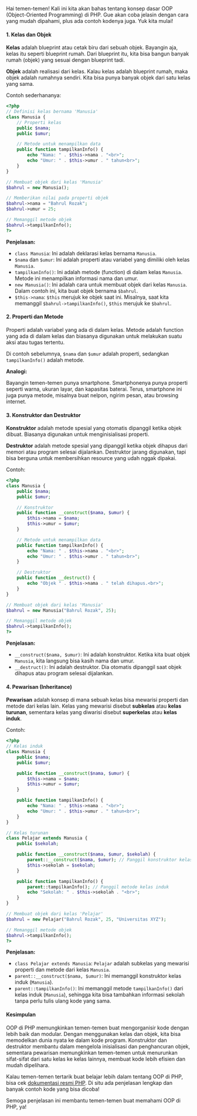 Hai temen-temen! Kali ini kita akan bahas tentang konsep dasar OOP (Object-Oriented Programming) di PHP. Gue akan coba jelasin dengan cara yang mudah dipahami, plus ada contoh kodenya juga. Yuk kita mulai!

#### 1. Kelas dan Objek

**Kelas** adalah blueprint atau cetak biru dari sebuah objek. Bayangin aja, kelas itu seperti blueprint rumah. Dari blueprint itu, kita bisa bangun banyak rumah (objek) yang sesuai dengan blueprint tadi.

**Objek** adalah realisasi dari kelas. Kalau kelas adalah blueprint rumah, maka objek adalah rumahnya sendiri. Kita bisa punya banyak objek dari satu kelas yang sama.

Contoh sederhananya:

```php
<?php
// Definisi kelas bernama 'Manusia'
class Manusia {
    // Properti kelas
    public $nama;
    public $umur;

    // Metode untuk menampilkan data
    public function tampilkanInfo() {
        echo "Nama: " . $this->nama . "<br>";
        echo "Umur: " . $this->umur . " tahun<br>";
    }
}

// Membuat objek dari kelas 'Manusia'
$bahrul = new Manusia();

// Memberikan nilai pada properti objek
$bahrul->nama = "Bahrul Rozak";
$bahrul->umur = 25;

// Memanggil metode objek
$bahrul->tampilkanInfo();
?>
```

**Penjelasan:**

- `class Manusia`: Ini adalah deklarasi kelas bernama `Manusia`.
- `$nama` dan `$umur`: Ini adalah properti atau variabel yang dimiliki oleh kelas `Manusia`.
- `tampilkanInfo()`: Ini adalah metode (function) di dalam kelas `Manusia`. Metode ini menampilkan informasi nama dan umur.
- `new Manusia()`: Ini adalah cara untuk membuat objek dari kelas `Manusia`. Dalam contoh ini, kita buat objek bernama `$bahrul`.
- `$this->nama`: `$this` merujuk ke objek saat ini. Misalnya, saat kita memanggil `$bahrul->tampilkanInfo()`, `$this` merujuk ke `$bahrul`.

#### 2. Properti dan Metode

Properti adalah variabel yang ada di dalam kelas. Metode adalah function yang ada di dalam kelas dan biasanya digunakan untuk melakukan suatu aksi atau tugas tertentu.

Di contoh sebelumnya, `$nama` dan `$umur` adalah properti, sedangkan `tampilkanInfo()` adalah metode.

**Analogi:**

Bayangin temen-temen punya smartphone. Smartphonenya punya properti seperti warna, ukuran layar, dan kapasitas baterai. Terus, smartphone ini juga punya metode, misalnya buat nelpon, ngirim pesan, atau browsing internet.

#### 3. Konstruktor dan Destruktor

**Konstruktor** adalah metode spesial yang otomatis dipanggil ketika objek dibuat. Biasanya digunakan untuk menginisialisasi properti.

**Destruktor** adalah metode spesial yang dipanggil ketika objek dihapus dari memori atau program selesai dijalankan. Destruktor jarang digunakan, tapi bisa berguna untuk membersihkan resource yang udah nggak dipakai.

Contoh:

```php
<?php
class Manusia {
    public $nama;
    public $umur;

    // Konstruktor
    public function __construct($nama, $umur) {
        $this->nama = $nama;
        $this->umur = $umur;
    }

    // Metode untuk menampilkan data
    public function tampilkanInfo() {
        echo "Nama: " . $this->nama . "<br>";
        echo "Umur: " . $this->umur . " tahun<br>";
    }

    // Destruktor
    public function __destruct() {
        echo "Objek " . $this->nama . " telah dihapus.<br>";
    }
}

// Membuat objek dari kelas 'Manusia'
$bahrul = new Manusia("Bahrul Rozak", 25);

// Memanggil metode objek
$bahrul->tampilkanInfo();
?>
```

**Penjelasan:**

- `__construct($nama, $umur)`: Ini adalah konstruktor. Ketika kita buat objek `Manusia`, kita langsung bisa kasih nama dan umur.
- `__destruct()`: Ini adalah destruktor. Dia otomatis dipanggil saat objek dihapus atau program selesai dijalankan.

#### 4. Pewarisan (Inheritance)

**Pewarisan** adalah konsep di mana sebuah kelas bisa mewarisi properti dan metode dari kelas lain. Kelas yang mewarisi disebut **subkelas** atau **kelas turunan**, sementara kelas yang diwarisi disebut **superkelas** atau **kelas induk**.

Contoh:

```php
<?php
// Kelas induk
class Manusia {
    public $nama;
    public $umur;

    public function __construct($nama, $umur) {
        $this->nama = $nama;
        $this->umur = $umur;
    }

    public function tampilkanInfo() {
        echo "Nama: " . $this->nama . "<br>";
        echo "Umur: " . $this->umur . " tahun<br>";
    }
}

// Kelas turunan
class Pelajar extends Manusia {
    public $sekolah;

    public function __construct($nama, $umur, $sekolah) {
        parent::__construct($nama, $umur); // Panggil konstruktor kelas induk
        $this->sekolah = $sekolah;
    }

    public function tampilkanInfo() {
        parent::tampilkanInfo(); // Panggil metode kelas induk
        echo "Sekolah: " . $this->sekolah . "<br>";
    }
}

// Membuat objek dari kelas 'Pelajar'
$bahrul = new Pelajar("Bahrul Rozak", 25, "Universitas XYZ");

// Memanggil metode objek
$bahrul->tampilkanInfo();
?>
```

**Penjelasan:**

- `class Pelajar extends Manusia`: `Pelajar` adalah subkelas yang mewarisi properti dan metode dari kelas `Manusia`.
- `parent::__construct($nama, $umur)`: Ini memanggil konstruktor kelas induk (`Manusia`).
- `parent::tampilkanInfo()`: Ini memanggil metode `tampilkanInfo()` dari kelas induk (`Manusia`), sehingga kita bisa tambahkan informasi sekolah tanpa perlu tulis ulang kode yang sama.

#### Kesimpulan

OOP di PHP memungkinkan temen-temen buat mengorganisir kode dengan lebih baik dan modular. Dengan menggunakan kelas dan objek, kita bisa memodelkan dunia nyata ke dalam kode program. Konstruktor dan destruktor membantu dalam mengelola inisialisasi dan penghancuran objek, sementara pewarisan memungkinkan temen-temen untuk menurunkan sifat-sifat dari satu kelas ke kelas lainnya, membuat kode lebih efisien dan mudah dipelihara.

Kalau temen-temen tertarik buat belajar lebih dalam tentang OOP di PHP, bisa cek [dokumentasi resmi PHP](https://www.php.net/manual/en/language.oop5.php). Di situ ada penjelasan lengkap dan banyak contoh kode yang bisa dicoba!

Semoga penjelasan ini membantu temen-temen buat memahami OOP di PHP, ya!

